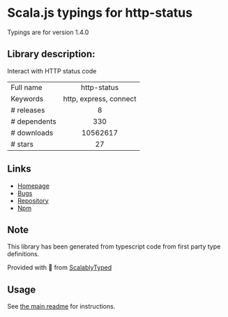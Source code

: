 
# Scala.js typings for http-status

Typings are for version 1.4.0

## Library description:
Interact with HTTP status code

|                    |                 |
| ------------------ | :-------------: |
| Full name          | http-status |
| Keywords           | http, express, connect |
| # releases         | 8 |
| # dependents       | 330 |
| # downloads        | 10562617 |
| # stars            | 27 |

## Links
- [Homepage](https://github.com/adaltas/node-http-status)
- [Bugs](http://github.com/adaltas/node-http-status/issues)
- [Repository](https://github.com/adaltas/node-http-status)
- [Npm](https://www.npmjs.com/package/http-status)
    


## Note
This library has been generated from typescript code from first party type definitions.

Provided with :purple_heart: from [ScalablyTyped](https://github.com/oyvindberg/ScalablyTyped)

## Usage
See [the main readme](../../readme.md) for instructions.


